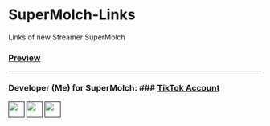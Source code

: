 # SuperMolch-Links

Links of new Streamer SuperMolch

### [Preview](https://myownbrain.github.io/SuperMolch-Links/)
---
### Developer (Me) for SuperMolch: ### [TikTok Account](https://www.tiktok.com/@myownbrain37)

[<img src="https://emojipedia-us.s3.amazonaws.com/source/microsoft-teams/337/keycap-number-sign_23-fe0f-20e3.png" width="32"/>]()
[<img src="https://emojipedia-us.s3.amazonaws.com/source/microsoft-teams/337/keycap-digit-three_33-fe0f-20e3.png" width="32"/>]()
[<img src="https://emojipedia-us.s3.amazonaws.com/source/microsoft-teams/337/keycap-digit-seven_37-fe0f-20e3.png" width="32"/>]()
